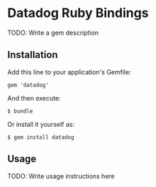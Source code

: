 # Datadog Ruby Bindings

TODO: Write a gem description

## Installation

Add this line to your application's Gemfile:

    gem 'datadog'

And then execute:

    $ bundle

Or install it yourself as:

    $ gem install datadog

## Usage

TODO: Write usage instructions here
